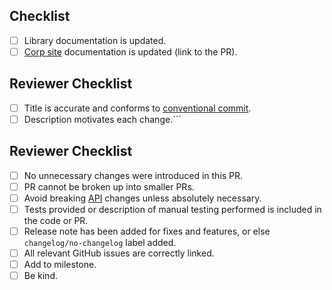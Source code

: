 <!-- Briefly describe the change and why it was required. -->

## Checklist
- [ ] Library documentation is updated.
- [ ] [Corp site](https://github.com/DataDog/documentation/) documentation is updated (link to the PR).

## Reviewer Checklist
- [ ] Title is accurate and conforms to [conventional commit](https://github.com/conventional-changelog/commitlint/tree/master/%40commitlint/config-conventional).
- [ ] Description motivates each change.```
## Reviewer Checklist
- [ ] No unnecessary changes were introduced in this PR.
- [ ] PR cannot be broken up into smaller PRs.
- [ ] Avoid breaking [API](https://ddtrace.readthedocs.io/en/stable/versioning.html#interfaces) changes unless absolutely necessary.
- [ ] Tests provided or description of manual testing performed is included in the code or PR.
- [ ] Release note has been added for fixes and features, or else `changelog/no-changelog` label added.
- [ ] All relevant GitHub issues are correctly linked.
- [ ] Add to milestone.
- [ ] Be kind.
